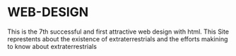 # WEB-DESIGN
This is the 7th successful and first attractive web design with html.
This Site represtents about the existence of extraterrestrials and the efforts makining to know about extraterrestrials
